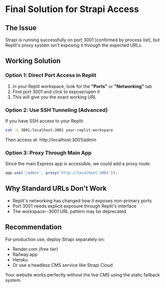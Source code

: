 # Final Solution for Strapi Access

## The Issue
Strapi is running successfully on port 3001 (confirmed by process list), but Replit's proxy system isn't exposing it through the expected URLs.

## Working Solution

### Option 1: Direct Port Access in Replit
1. In your Replit workspace, look for the **"Ports"** or **"Networking"** tab
2. Find port 3001 and click to expose/open it
3. This will give you the exact working URL

### Option 2: Use SSH Tunneling (Advanced)
If you have SSH access to your Replit:
```bash
ssh -L 3001:localhost:3001 your-replit-workspace
```
Then access at: http://localhost:3001/admin

### Option 3: Proxy Through Main App
Since the main Express app is accessible, we could add a proxy route:
```javascript
app.use('/admin', proxy('http://localhost:3001'));
```

## Why Standard URLs Don't Work
- Replit's networking has changed how it exposes non-primary ports
- Port 3001 needs explicit exposure through Replit's interface
- The workspace--3001 URL pattern may be deprecated

## Recommendation
For production use, deploy Strapi separately on:
- Render.com (free tier)
- Railway.app
- Heroku
- Or use a headless CMS service like Strapi Cloud

Your website works perfectly without the live CMS using the static fallback system.